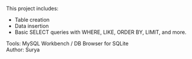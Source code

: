 

This project includes:
- Table creation
- Data insertion
- Basic SELECT queries with WHERE, LIKE, ORDER BY, LIMIT, and more.

Tools: MySQL Workbench / DB Browser for SQLite  
Author: Surya

